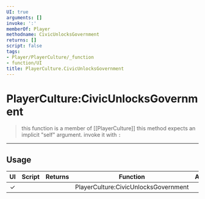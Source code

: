 ```yaml
---
UI: true
arguments: []
invoke: ':'
memberOf: Player
methodname: CivicUnlocksGovernment
returns: []
script: false
tags:
- Player/PlayerCulture/_function
- function/UI
title: PlayerCulture.CivicUnlocksGovernment
---
```

# PlayerCulture:CivicUnlocksGovernment
> this function is a member of [[PlayerCulture]]
> this method expects an implicit "self" argument. invoke it with `:`
-----
## Usage
|  UI | Script | Returns | Function | Arguments |
|:---:|:------:|-------:|:--------:|:---------|
|✓| ||PlayerCulture:CivicUnlocksGovernment||
